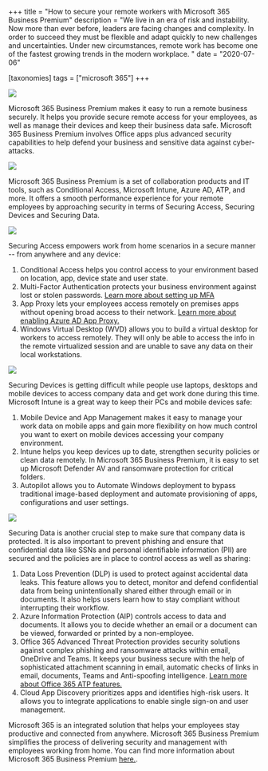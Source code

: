 +++
title = "How to secure your remote workers with Microsoft 365 Business Premium"
description = "We live in an era of risk and instability. Now more than ever before, leaders are facing changes and complexity. In order to succeed they must be flexible and adapt quickly to new challenges and uncertainties. Under new circumstances, remote work has become one of the fastest growing trends in the modern workplace. "
date = "2020-07-06"

[taxonomies]
tags = ["microsoft 365"]
+++

![](https://o365hq.com/images/774.png)

Microsoft 365 Business Premium makes it easy to run a remote business
securely. It helps you provide secure remote access for your employees,
as well as manage their devices and keep their business data safe.
Microsoft 365 Business Premium involves Office apps plus advanced
security capabilities to help defend your business and sensitive data
against cyber-attacks.

![](https://o365hq.com/images/776.png)

Microsoft 365 Business Premium is a set of collaboration products and IT
tools, such as Conditional Access, Microsoft Intune, Azure AD, ATP, and
more. It offers a smooth performance experience for your remote
employees by approaching security in terms of Securing Access, Securing
Devices and Securing Data.

![](https://o365hq.com/images/775.png)

Securing Access empowers work from home scenarios in a secure manner --
from anywhere and any device:

1.  Conditional Access helps you control access to your environment
    based on location, app, device state and user state.
2.  Multi-Factor Authentication protects your business environment
    against lost or stolen passwords. [Learn more about setting up
    MFA](https://docs.microsoft.com/en-us/microsoft-365/admin/security-and-compliance/set-up-multi-factor-authentication?view=o365-worldwide)
3.  App Proxy lets your employees access remotely on premises apps
    without opening broad access to their network. [Learn more about
    enabling Azure AD App
    Proxy.](https:/docs.microsoft.com/en-us/azure/active-directory/manage-apps/what-is-application-proxy)
4.  Windows Virtual Desktop (WVD) allows you to build a virtual desktop
    for workers to access remotely. They will only be able to access the
    info in the remote virtualized session and are unable to save any
    data on their local workstations.

![](https://o365hq.com/images/777.png)

Securing Devices is getting difficult while people use laptops, desktops
and mobile devices to access company data and get work done during this
time. Microsoft Intune is a great way to keep their PCs and mobile
devices safe:

1.  Mobile Device and App Management makes it easy to manage your work
    data on mobile apps and gain more flexibility on how much control
    you want to exert on mobile devices accessing your company
    environment.
2.  Intune helps you keep devices up to date, strengthen security
    policies or clean data remotely. In Microsoft 365 Business Premium,
    it is easy to set up Microsoft Defender AV and ransomware protection
    for critical folders.
3.  Autopilot allows you to Automate Windows deployment to bypass
    traditional image-based deployment and automate provisioning of
    apps, configurations and user settings.

![](https://o365hq.com/images/778.png)

Securing Data is another crucial step to make sure that company data is
protected. It is also important to prevent phishing and ensure that
confidential data like SSNs and personal identifiable information (PII)
are secured and the policies are in place to control access as well as
sharing:

1.  Data Loss Prevention (DLP) is used to protect against accidental
    data leaks. This feature allows you to detect, monitor and defend
    confidential data from being unintentionally shared either through
    email or in documents. It also helps users learn how to stay
    compliant without interrupting their workflow.
2.  Azure Information Protection (AIP) controls access to data and
    documents. It allows you to decide whether an email or a document
    can be viewed, forwarded or printed by a non-employee.
3.  Office 365 Advanced Threat Protection provides security solutions
    against complex phishing and ransomware attacks within email,
    OneDrive and Teams. It keeps your business secure with the help of
    sophisticated attachment scanning in email, automatic checks of
    links in email, documents, Teams and Anti-spoofing intelligence.
    [Learn more about Office 365 ATP
    features.](https://docs.microsoft.com/en-us/microsoft-365/security/office-365-security/office-365-atp?view=o365-worldwide)
4.  Cloud App Discovery prioritizes apps and identifies high-risk users.
    It allows you to integrate applications to enable single sign-on and
    user management.

Microsoft 365 is an integrated solution that helps your employees stay
productive and connected from anywhere. Microsoft 365 Business Premium
simplifies the process of delivering security and management with
employees working from home. You can find more information about
Microsoft 365 Business Premium [here.](https://learn.microsoft.com/en-us/microsoft-365/business/?view=o365-worldwide#pivot=home&panel=home-all).

